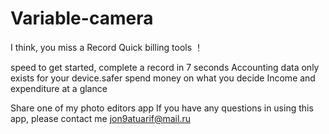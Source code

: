 # Variable-camera



I think, you miss a Record Quick billing tools ！

speed to get started, complete a record in 7 seconds
Accounting data only exists for your device.safer
spend money on what you decide
Income and expenditure at a glance


Share one of my photo editors app
If you have any questions in using this app, please contact me jon9atuarif@mail.ru
